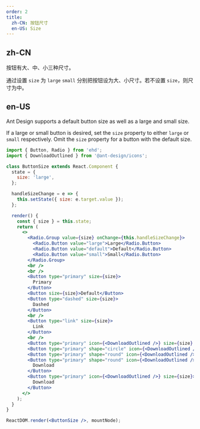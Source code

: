 ```yaml
---
order: 2
title:
  zh-CN: 按钮尺寸
  en-US: Size
---
```


## zh-CN

按钮有大、中、小三种尺寸。

通过设置 `size` 为 `large` `small` 分别把按钮设为大、小尺寸。若不设置 `size`，则尺寸为中。

## en-US

Ant Design supports a default button size as well as a large and small size.

If a large or small button is desired, set the `size` property to either `large` or `small` respectively. Omit the `size` property for a button with the default size.

```jsx
import { Button, Radio } from 'ehd';
import { DownloadOutlined } from '@ant-design/icons';

class ButtonSize extends React.Component {
  state = {
    size: 'large',
  };

  handleSizeChange = e => {
    this.setState({ size: e.target.value });
  };

  render() {
    const { size } = this.state;
    return (
      <>
        <Radio.Group value={size} onChange={this.handleSizeChange}>
          <Radio.Button value="large">Large</Radio.Button>
          <Radio.Button value="default">Default</Radio.Button>
          <Radio.Button value="small">Small</Radio.Button>
        </Radio.Group>
        <br />
        <br />
        <Button type="primary" size={size}>
          Primary
        </Button>
        <Button size={size}>Default</Button>
        <Button type="dashed" size={size}>
          Dashed
        </Button>
        <br />
        <Button type="link" size={size}>
          Link
        </Button>
        <br />
        <Button type="primary" icon={<DownloadOutlined />} size={size} />
        <Button type="primary" shape="circle" icon={<DownloadOutlined />} size={size} />
        <Button type="primary" shape="round" icon={<DownloadOutlined />} size={size} />
        <Button type="primary" shape="round" icon={<DownloadOutlined />} size={size}>
          Download
        </Button>
        <Button type="primary" icon={<DownloadOutlined />} size={size}>
          Download
        </Button>
      </>
    );
  }
}

ReactDOM.render(<ButtonSize />, mountNode);
```

